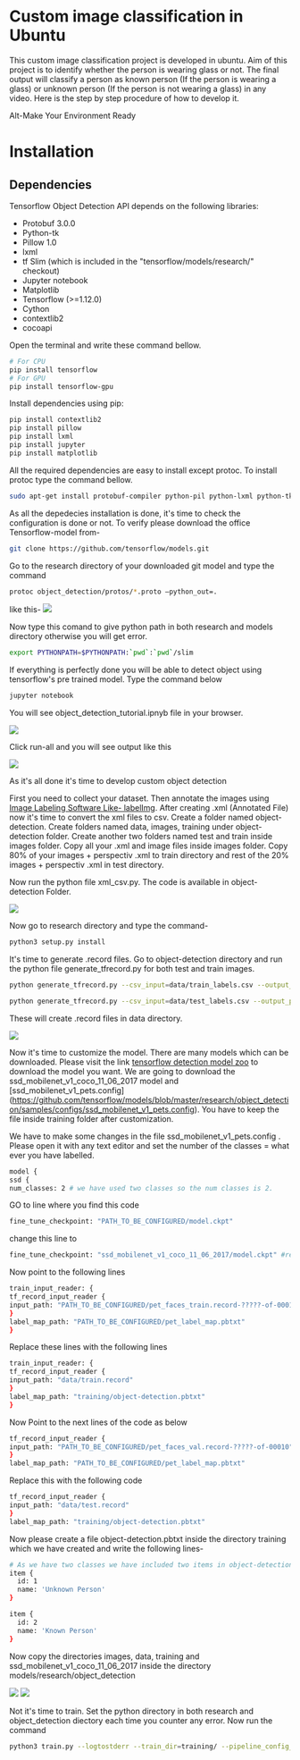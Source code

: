 
<h1>Custom image classification in Ubuntu</h1>
This custom image classification project is developed in ubuntu. Aim of this project is to identify whether the person is wearing glass or not. The final output will classify a person as known person (If the person is wearing a glass) or unknown person (If the person is  not wearing a glass) in any video. Here is the step by step procedure of how to develop it.


Alt-Make Your Environment Ready
 
# Installation

## Dependencies

Tensorflow Object Detection API depends on the following libraries:

*   Protobuf 3.0.0
*   Python-tk
*   Pillow 1.0
*   lxml
*   tf Slim (which is included in the "tensorflow/models/research/" checkout)
*   Jupyter notebook
*   Matplotlib
*   Tensorflow (>=1.12.0)
*   Cython
*   contextlib2
*   cocoapi


Open the terminal and write these command bellow.

``` bash
# For CPU
pip install tensorflow
# For GPU
pip install tensorflow-gpu
```
  
Install dependencies using pip:

``` bash
pip install contextlib2
pip install pillow
pip install lxml
pip install jupyter
pip install matplotlib
```

All the required dependencies are easy to install except protoc. To install protoc type the command bellow.

``` bash
sudo apt-get install protobuf-compiler python-pil python-lxml python-tk
```

As all the depedecies installation is done, it's time to check the configuration is done or not. To verify please download the office Tensorflow-model from- 

``` bash
git clone https://github.com/tensorflow/models.git
```

Go to the research directory of your downloaded git model and type the command 
``` bash
protoc object_detection/protos/*.proto –python_out=.
```

like this-
  <img src="https://github.com/mchayan/custom_image_classification_in_ubuntu/blob/master/documentation/1.jpg">
  
Now type this comand to give python path in both research and models directory otherwise you will get error.

``` bash
export PYTHONPATH=$PYTHONPATH:`pwd`:`pwd`/slim
```

If everything is perfectly done you will be able to detect object using tensorflow's pre trained model. Type the command below

``` bash
jupyter notebook
```
You will see object_detection_tutorial.ipnyb  file in your browser.

<img src="https://github.com/mchayan/custom_image_classification_in_ubuntu/blob/master/documentation/2.png">
  
Click run-all and you will see output like this 

<img src="https://github.com/mchayan/custom_image_classification_in_ubuntu/blob/master/documentation/3.png">

As it's all done it's time to develop custom object detection

First you need to collect your dataset. Then annotate the images using [Image Labeling Software Like- labelImg](https://github.com/tzutalin/labelImg).
After creating .xml (Annotated File) now it's time to convert the xml files to csv. Create a folder named object-detection. Create folders named data, images, training under object-detection folder.
Create another two folders named test and train inside images folder. Copy all your .xml and image files inside images folder. Copy 80% of your images + perspectiv .xml to train directory and rest of the 20% images + perspectiv .xml in test directory.  

Now run the python file xml_csv.py. The code is available in object-detection Folder.

<img src="https://github.com/mchayan/custom_image_classification_in_ubuntu/blob/master/documentation/4.jpeg">

Now go to research directory and type the command-

``` bash
python3 setup.py install
```

It's time to generate .record files. Go to object-detection directory and run the python file generate_tfrecord.py for both test and train images.

``` bash
python generate_tfrecord.py --csv_input=data/train_labels.csv --output_path=data/train.record --image_dir=./images 
```

``` bash
python generate_tfrecord.py --csv_input=data/test_labels.csv --output_path=data/test.record --image_dir=./images 
```

These will create .record files in data directory.

<img src="https://github.com/mchayan/custom_image_classification_in_ubuntu/blob/master/documentation/5.jpeg">

Now it's time to customize the model. There are many models which can be downloaded. Please visit the link [tensorflow detection model zoo](https://github.com/tensorflow/models/blob/master/research/object_detection/g3doc/detection_model_zoo.md) to download the model you want. We are going to download the ssd_mobilenet_v1_coco_11_06_2017 model  and [ssd_mobilenet_v1_pets.config]
(https://github.com/tensorflow/models/blob/master/research/object_detection/samples/configs/ssd_mobilenet_v1_pets.config).
You have to keep the file inside training folder after customization.

We have to make some changes in the file ssd_mobilenet_v1_pets.config . Please open it with any text editor and set the number of the classes = what ever you have labelled.

``` bash
model {
ssd {
num_classes: 2 # we have used two classes so the num classes is 2.  
```
GO to line where you find this code

``` bash
fine_tune_checkpoint: "PATH_TO_BE_CONFIGURED/model.ckpt"
```
change this line to

``` bash
fine_tune_checkpoint: "ssd_mobilenet_v1_coco_11_06_2017/model.ckpt" #replace PATH_TO_BE_CONFIGURED with the name of the model you have downloaded.
```

Now point to the following lines

``` bash
train_input_reader: {
tf_record_input_reader {
input_path: "PATH_TO_BE_CONFIGURED/pet_faces_train.record-?????-of-00010"
}
label_map_path: "PATH_TO_BE_CONFIGURED/pet_label_map.pbtxt"
}
```

Replace these lines with the following lines

``` bash
train_input_reader: {
tf_record_input_reader {
input_path: "data/train.record"
}
label_map_path: "training/object-detection.pbtxt"
}
```

Now Point to the next lines of the code as below

``` bash
tf_record_input_reader {
input_path: "PATH_TO_BE_CONFIGURED/pet_faces_val.record-?????-of-00010"
}
label_map_path: "PATH_TO_BE_CONFIGURED/pet_label_map.pbtxt"
```

Replace this with the following code

``` bash
tf_record_input_reader {
input_path: "data/test.record"
}
label_map_path: "training/object-detection.pbtxt"
```

Now please create a file object-detection.pbtxt inside the directory training which we have created and write the following lines-

``` bash
# As we have two classes we have included two items in object-detection.pbtxt
item {
  id: 1
  name: 'Unknown Person'
}

item {
  id: 2
  name: 'Known Person'
}
```
Now copy the directories images, data, training and ssd_mobilenet_v1_coco_11_06_2017 inside the directory models/research/object_detection

<img src="https://github.com/mchayan/custom_image_classification_in_ubuntu/blob/master/documentation/6.jpeg">

<img src="https://github.com/mchayan/custom_image_classification_in_ubuntu/blob/master/documentation/7.jpeg">

Not it's time to train. Set the python directory in both research and object_detection diectory each time you counter any error. Now run the command 

``` bash
python3 train.py --logtostderr --train_dir=training/ --pipeline_config_path=training/ssd_mobilenet_v1_pets.config
```
